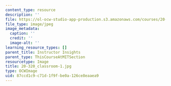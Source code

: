 ```yaml
---
content_type: resource
description: ''
file: https://ol-ocw-studio-app-production.s3.amazonaws.com/courses/20-320-analysis-of-biomolecular-and-cellular-systems-fall-2012/87ccd1c9c71d1f9fbe0a126ce8eaaea9_20-320_classroom-1.jpg
file_type: image/jpeg
image_metadata:
  caption: ''
  credit: ''
  image-alt: ''
learning_resource_types: []
parent_title: Instructor Insights
parent_type: ThisCourseAtMITSection
resourcetype: Image
title: 20-320_classroom-1.jpg
type: OCWImage
uid: 87ccd1c9-c71d-1f9f-be0a-126ce8eaaea9
---
```

